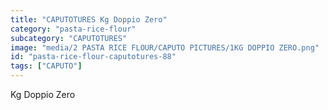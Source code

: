 ```yaml
---
title: "CAPUTOTURES Kg Doppio Zero"
category: "pasta-rice-flour"
subcategory: "CAPUTOTURES"
image: "media/2 PASTA RICE FLOUR/CAPUTO PICTURES/1KG DOPPIO ZERO.png"
id: "pasta-rice-flour-caputotures-88"
tags: ["CAPUTO"]
---
```


Kg Doppio Zero
